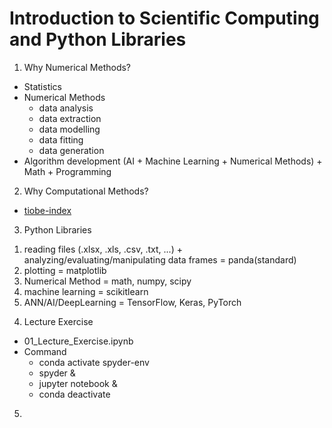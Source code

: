 # Introduction to Scientific Computing and Python Libraries

1. Why Numerical Methods?
* Statistics
* Numerical Methods
  - data analysis
  - data extraction
  - data modelling
  - data fitting
  - data generation
* Algorithm development (AI + Machine Learning + Numerical Methods) + Math + Programming

2. Why Computational Methods?

* [tiobe-index](https://www.tiobe.com/tiobe-index/)

3. Python Libraries

1) reading files (.xlsx, .xls, .csv, .txt, ...) + analyzing/evaluating/manipulating data frames = panda(standard)
2) plotting = matplotlib
3) Numerical Method = math, numpy, scipy
4) machine learning = scikitlearn
5) ANN/AI/DeepLearning = TensorFlow, Keras, PyTorch

4. Lecture Exercise

* 01_Lecture_Exercise.ipynb
* Command
  - conda activate spyder-env
  - spyder &
  - jupyter notebook &
  - conda deactivate

5. 
